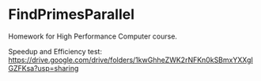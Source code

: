 # FindPrimesParallel
Homework for High Performance Computer course.


Speedup and Efficiency test: https://drive.google.com/drive/folders/1kwGhheZWK2rNFKn0kSBmxYXXgIGZFKsa?usp=sharing
